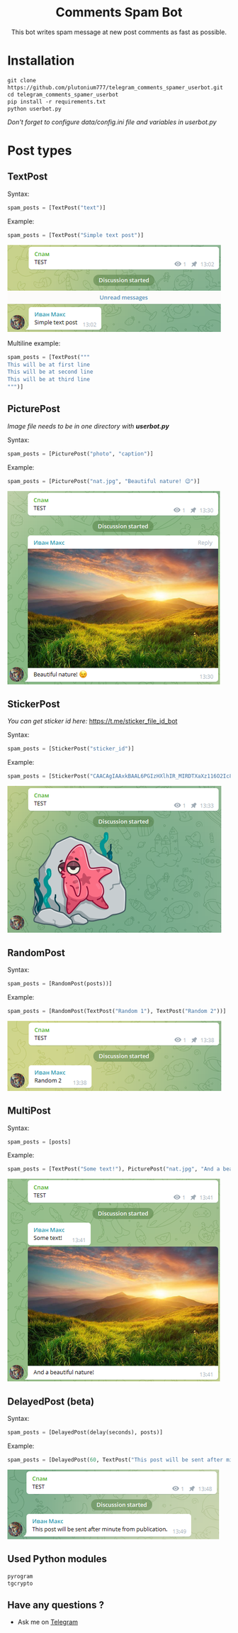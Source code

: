 <h1 align="center">
Comments Spam Bot
</h1>
<p align="center">
This bot writes spam message at new post comments as fast as possible.
</p>

# Installation 
```
git clone https://github.com/plutonium777/telegram_comments_spamer_userbot.git
cd telegram_comments_spamer_userbot
pip install -r requirements.txt
python userbot.py
```
*Don't forget to configure data/config.ini file and variables in userbot.py*

# Post types
## TextPost
Syntax:
```python
spam_posts = [TextPost("text")]
```
Example:
```python
spam_posts = [TextPost("Simple text post")]
```
![](readme/TextPost.png)

Multiline example:
```python
spam_posts = [TextPost("""
This will be at first line
This will be at second line
This will be at third line
""")]
```

## PicturePost

*Image file needs to be in one directory with __userbot.py__*

Syntax:

```python
spam_posts = [PicturePost("photo", "caption")]
```
Example:
```python
spam_posts = [PicturePost("nat.jpg", "Beautiful nature! 😉")]
```
![](readme/PicturePost.png)
## StickerPost
*You can get sticker id here:* https://t.me/sticker_file_id_bot

Syntax:
```python
spam_posts = [StickerPost("sticker_id")]
```
Example:
```python
spam_posts = [StickerPost("CAACAgIAAxkBAAL6PGIzHXlhIR_MIRDTXaXz116O2Ic8AAJpAAOmysgM41g56v0Hj1wjBA")]
```
![](readme/StickerPost.png)
## RandomPost

Syntax:
```python
spam_posts = [RandomPost(posts))]
```
Example:
```python
spam_posts = [RandomPost(TextPost("Random 1"), TextPost("Random 2"))]
```
![](readme/RandomPost.png)
## MultiPost

Syntax:
```python
spam_posts = [posts]
```
Example:
```python
spam_posts = [TextPost("Some text!"), PicturePost("nat.jpg", "And a beautiful nature!")]
```
![](readme/MultiPost.png)
## DelayedPost (beta)

Syntax:
```python
spam_posts = [DelayedPost(delay(seconds), posts)]
```
Example:
```python
spam_posts = [DelayedPost(60, TextPost("This post will be sent after minute from publication."))]
```
![](readme/DelayedPost.png)
## Used Python modules
```
pyrogram
tgcrypto
```

## Have any questions ?
* Ask me on [Telegram](https://t.me/wasd_plutonium)
